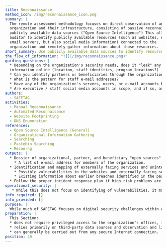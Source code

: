 ```yaml
---
title: Reconnaissance
method_icon: /img/reconnaissance_icon.png
summary: |
  The remote assessment methodology focuses on direct observation of an
  organization and their infrastructure, consisting of passive reconnaissance of
  publicly available data sources ("Open Source Intelligence") This allows the
  auditor to identify publicly available resources (such as websites, extranets,
  email servers, but also social media information) connected to the
  organization and remotely gather information about those resources.
short_summary: Use publicly available data sources to identify resources, assets, and information connected to the organization and which forms a potential attack surface.
the_flow_of_information: "![](/img/reconnaissance.png)"
guiding_questions: |
  * Depending on the organization's security needs, does it "leak" any sensitive
  information online (location, staff identities, program locations?)
  * Can you identify partners or beneficiaries through the organizations sites?
  * What is the pattern for staff e-mail addresses?
  * Have any of the organization's servers, users, or e-mail accounts been compromised in the past?
  * Are executive / staff social media accounts in scope, and if so, are they compliant with the organizational social media policies? What additional threats do they introduce?
authors:
  - SAFETAG
activities:
  - Manual Reconnaissance
  - Automated Reconnaisance
  - Website Footprinting
  - DNS Enumeration
references:
  - Open Source Intelligence (General)
  - Organizational Information Gathering
  - Searching
  - Pastebin Searching
  - Recon-ng
outputs: |
  * Dossier of organizational, partner, and beneficiary "open sources" information exposed online.
    * A list of e-mail address for members of the organization.
  * Identification and mapping of externally facing services and unintentionally exposed internal services.
    * Possible vulnerabilities in the websites and externally facing servers of the organization.
    * Existing information about earlier breaches identified in the paste-bin search.
  * Follow the proper incident response plan if high risk problems are identified.
operational_security: |
   * While this does not focus on identifying of vulnerabilities, it may nonetheless expose certain threats, particularly with regard to publicly-accessible information that is presumed to be confidential, such as the identity of sensitive staff, the existence of sensitive partner- and funder-relationships, or the organization’s history of participation in sensitive events or travel to sensitive locations.
info_required: []
info_provided: []
purpose: |
  While much of SAFETAG focuses on digital security challenges within and around the office,  unintended information available from "open sources" can pose real threats and deserve significant attention.  This also builds the Auditor's understanding of the organization's digital presence  and will guide specific vulnerabilities to investigate once on site.
preparation: |
  This Section:
  * does not require privileged access to the organization's offices, infrastructure or staff;
  * relies primarily on third-party data sources and observation and light probing of the organization’s infrastructure;
  * can generally be carried out from any secure Internet connection.
position: 40
---
```

